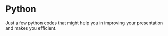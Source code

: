 # Python
Just a few python codes that might help you in improving your presentation and makes you efficient.
